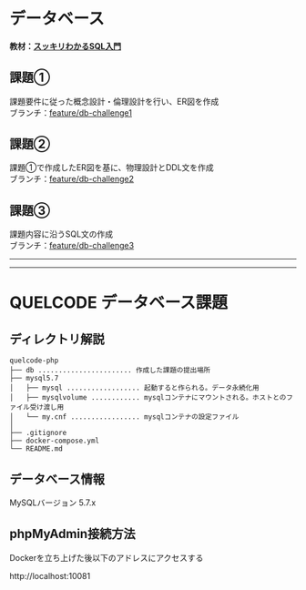 # データベース

#### 教材：[スッキリわかるSQL入門](https://book.impress.co.jp/books/1118101071)


## 課題①
課題要件に従った概念設計・倫理設計を行い、ER図を作成  
ブランチ：[feature/db-challenge1](https://github.com/ayktmr/quelcode-db/tree/feature/db-challenge1)

## 課題②
課題①で作成したER図を基に、物理設計とDDL文を作成  
ブランチ：[feature/db-challenge2](https://github.com/ayktmr/quelcode-db/tree/feature/db-challenge2)

## 課題③
課題内容に沿うSQL文の作成  
ブランチ：[feature/db-challenge3](https://github.com/ayktmr/quelcode-db/tree/feature/db-challenge3)

---


---

# QUELCODE データベース課題

## ディレクトリ解説

```
quelcode-php
├── db ....................... 作成した課題の提出場所
├── mysql5.7
│   ├── mysql .................. 起動すると作られる。データ永続化用
│   ├── mysqlvolume ............ mysqlコンテナにマウントされる。ホストとのファイル受け渡し用
│   └── my.cnf ................. mysqlコンテナの設定ファイル
│  
├── .gitignore
├── docker-compose.yml
└── README.md
```

## データベース情報
MySQLバージョン 5.7.x

## phpMyAdmin接続方法

Dockerを立ち上げた後以下のアドレスにアクセスする

http://localhost:10081
